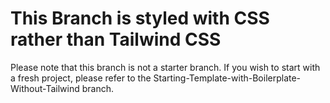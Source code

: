 # This Branch is styled with CSS rather than Tailwind CSS

Please note that this branch is not a starter branch. If you wish to start with a fresh project, please refer to the Starting-Template-with-Boilerplate-Without-Tailwind branch.
